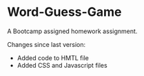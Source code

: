 # Word-Guess-Game
A Bootcamp assigned homework assignment.

Changes since last version:
- Added code to HMTL file
- Added CSS and Javascript files
